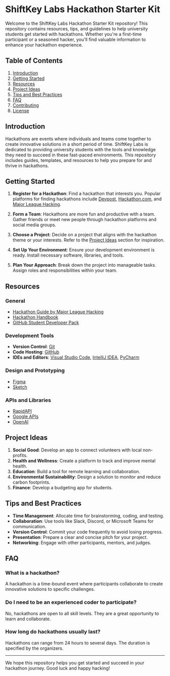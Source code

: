 # ShiftKey Labs Hackathon Starter Kit

Welcome to the ShiftKey Labs Hackathon Starter Kit repository! This repository contains resources, tips, and guidelines to help university students get started with hackathons. Whether you're a first-time participant or a seasoned hacker, you'll find valuable information to enhance your hackathon experience.

## Table of Contents

1. [Introduction](#introduction)
2. [Getting Started](#getting-started)
3. [Resources](#resources)
4. [Project Ideas](#project-ideas)
5. [Tips and Best Practices](#tips-and-best-practices)
6. [FAQ](#faq)
7. [Contributing](#contributing)
8. [License](#license)

## Introduction

Hackathons are events where individuals and teams come together to create innovative solutions in a short period of time. ShiftKey Labs is dedicated to providing university students with the tools and knowledge they need to succeed in these fast-paced environments. This repository includes guides, templates, and resources to help you prepare for and thrive in hackathons.

## Getting Started

1. **Register for a Hackathon**: Find a hackathon that interests you. Popular platforms for finding hackathons include [Devpost](https://devpost.com/), [Hackathon.com](https://www.hackathon.com/), and [Major League Hacking](https://mlh.io/).

2. **Form a Team**: Hackathons are more fun and productive with a team. Gather friends or meet new people through hackathon platforms and social media groups.

3. **Choose a Project**: Decide on a project that aligns with the hackathon theme or your interests. Refer to the [Project Ideas](#project-ideas) section for inspiration.

4. **Set Up Your Environment**: Ensure your development environment is ready. Install necessary software, libraries, and tools.

5. **Plan Your Approach**: Break down the project into manageable tasks. Assign roles and responsibilities within your team.

## Resources

### General

- [Hackathon Guide by Major League Hacking](https://static.mlh.io/docs/mlh-hackathon-guide.pdf)
- [Hackathon Handbook](https://hackathonhandbook.com/)
- [GitHub Student Developer Pack](https://education.github.com/pack)

### Development Tools

- **Version Control**: [Git](https://git-scm.com/)
- **Code Hosting**: [GitHub](https://github.com/)
- **IDEs and Editors**: [Visual Studio Code](https://code.visualstudio.com/), [IntelliJ IDEA](https://www.jetbrains.com/idea/), [PyCharm](https://www.jetbrains.com/pycharm/)

### Design and Prototyping

- [Figma](https://www.figma.com/)
- [Sketch](https://www.sketch.com/)

### APIs and Libraries

- [RapidAPI](https://rapidapi.com/)
- [Google APIs](https://developers.google.com/apis-explorer)
- [OpenAI](https://openai.com/)

## Project Ideas

1. **Social Good**: Develop an app to connect volunteers with local non-profits.
2. **Health and Wellness**: Create a platform to track and improve mental health.
3. **Education**: Build a tool for remote learning and collaboration.
4. **Environmental Sustainability**: Design a solution to monitor and reduce carbon footprints.
5. **Finance**: Develop a budgeting app for students.

## Tips and Best Practices

- **Time Management**: Allocate time for brainstorming, coding, and testing.
- **Collaboration**: Use tools like Slack, Discord, or Microsoft Teams for communication.
- **Version Control**: Commit your code frequently to avoid losing progress.
- **Presentation**: Prepare a clear and concise pitch for your project.
- **Networking**: Engage with other participants, mentors, and judges.

## FAQ

### What is a hackathon?

A hackathon is a time-bound event where participants collaborate to create innovative solutions to specific challenges.

### Do I need to be an experienced coder to participate?

No, hackathons are open to all skill levels. They are a great opportunity to learn and collaborate.

### How long do hackathons usually last?

Hackathons can range from 24 hours to several days. The duration is specified by the organizers.

---

We hope this repository helps you get started and succeed in your hackathon journey. Good luck and happy hacking!
